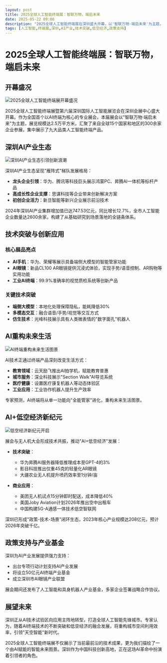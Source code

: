 ```yaml
---
layout: post
title: 2025全球人工智能终端展：智联万物，端启未来
date: 2025-05-22 09:00
description: "2025全球人工智能终端展在深圳盛大开幕，以'智联万物·端启未来'为主题，汇聚全球300余家企业，展示九大类AI终端产品。深圳AI产业生态呈现'雁阵式'发展，龙头企业引领创新，2024年AI产业集群增加值达747.53亿元。展会亮点包括AI手机、AR眼镜、工业AI终端等，技术突破涵盖端侧大模型、多模态交互和仿生技术。AI终端正重构教育、城市服务、医疗和工业等领域，并推动'AI+低空经济'发展。深圳政策支持力度大，设立50亿元产业基金，展望未来将引领'天空智能'新时代。"
tags: [人工智能,终端展,深圳,AI产业,技术突破,低空经济,政策支持]
---
```


# 2025全球人工智能终端展：智联万物，端启未来

## 开幕盛况

![2025全球人工智能终端展开幕盛况](https://s.coze.cn/t/MyaAh3cHNvo/ "2025全球人工智能终端展开幕盛况")

2025全球人工智能终端展暨第六届深圳国际人工智能展览会在深圳会展中心盛大开幕。作为全国首个以AI终端为核心的专业展会，本届展会以"智联万物·端启未来"为主题，展览规模达2.5万平方米，汇聚了来自全球15个国家和地区的300余家企业参展，集中展示了九大品类人工智能终端产品。

## 深圳AI产业生态

![深圳AI产业生态引领创新浪潮](https://s.coze.cn/t/WKQiNSVdDaQ/ "深圳AI产业生态引领创新浪潮")

深圳AI产业生态呈现"雁阵式"梯队发展格局：
- **龙头企业引领**：华为、腾讯等科技巨头展示鸿蒙PC、昇腾AI一体机等标杆产品
- **高成长性企业支撑**：思谋科技等企业带来创新解决方案
- **初创企业活力**：新旦智能等新兴企业展示前沿技术

2024年深圳AI产业集群增加值已达747.53亿元，同比增长12.7%，全市人工智能企业数量达2600余家，构建了从基础研究到场景落地的全链条体系。

## 技术突破与创新应用

### 核心展品亮点
- **AI手机**：华为、荣耀等展示具备端侧大模型的智能管家功能
- **AI眼镜**：新品CL100 AR眼镜提供沉浸式体验，实现手势/语音控制、AR购物等实用功能
- **工业AI终端**：99.9%准确率的视觉质检系统等创新产品

### 关键技术突破
- **端侧大模型**：本地化处理保障隐私，能耗降低30%
- **多模态交互**：融合语音/手势/视觉等交互方式
- **仿生技术**：光峰科技展示具有人类微表情的"数字面孔"机器人

## AI重构未来生活

![AI终端重构未来生活图景](https://s.coze.cn/t/7FLoOZ268S4/ "AI终端重构未来生活图景")

AI技术正通过终端产品深刻改变生活方式：
- **教育领域**：云天励飞推出AI拍学机，赋能教育普惠
- **城市服务**：深业科技展示"Section Walk"AI导览系统
- **医疗健康**：设置医疗康复机器人等动态体验区
- **工业应用**：工业协作机器人提升生产效率

专家预测，AI终端将从单一功能向"全能管家"进化，重构未来生活图景。

## AI+低空经济新纪元

![低空经济新纪元开启](https://s.coze.cn/t/MAcMr3YYAXs/ "低空经济新纪元开启")

展会与无人机大会形成技术共振，推动"AI+低空经济"发展：
- **技术突破**：
  - 华为昇腾AI服务器降低推理成本至GPT-4的3%
  - 影目科技推出仅重45克的轻量化AR眼镜
  - 大疆农业无人机提升喷药效率至1分钟/亩

- **商业应用**：
  - 美团无人机试点15分钟即时配送，成本降低40%
  - 美国Joby Aviation计划2026年推出空中出租车
  - 中国构建5G-A通感一体技术低空智联网

深圳已形成"政策-技术-场景"闭环生态，2023年核心产业规模达208亿元，预计2026年突破千亿。

## 政策支持与产业基金

深圳为AI产业发展提供强力支持：
- 出台专项行动计划支持AI产业发展
- 将设立50亿元AI终端产业基金
- 成立深圳市AI眼镜产业联盟

展会期间还发布了人工智能和具身机器人产业基金，多家企业签署战略合作协议。

## 展望未来

深圳正从AI技术试验区向应用主阵地转型，打造全球人工智能先锋城市。专家认为，随着AI终端技术的不断突破和低空经济的融合发展，将重构城市空间利用效率，引领"天空智能"新时代。

2025全球人工智能终端展不仅展示了当前最前沿的技术成果，更为我们描绘了一个由AI赋能的智能未来图景。深圳作为中国科技创新高地，正在这场AI革命中扮演着引领者的角色。

